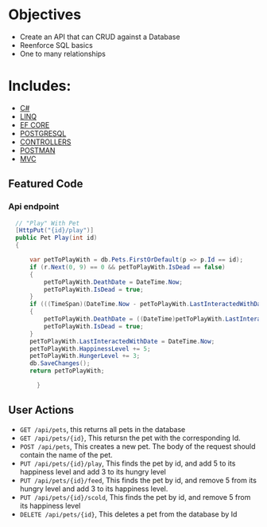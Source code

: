 # Objectives

- Create an API that can CRUD against a Database
- Reenforce SQL basics
- One to many relationships

# Includes: 

- [C#](https://docs.microsoft.com/en-us/dotnet/csharp/)
- [LINQ](https://docs.microsoft.com/en-us/dotnet/csharp/programming-guide/concepts/linq/)
- [EF CORE](https://docs.microsoft.com/en-us/ef/core/)
- [POSTGRESQL](https://www.postgresql.org/)
- [CONTROLLERS](https://docs.microsoft.com/en-us/dotnet/api/system.web.mvc.controller?view=aspnet-mvc-5.2)
- [POSTMAN](https://www.postman.com/)
- [MVC](https://dotnet.microsoft.com/apps/aspnet/mvc)

## Featured Code

### Api endpoint

```C#
  // "Play" With Pet
  [HttpPut("{id}/play")]
  public Pet Play(int id)
  {

      var petToPlayWith = db.Pets.FirstOrDefault(p => p.Id == id);
      if (r.Next(0, 9) == 0 && petToPlayWith.IsDead == false)
      {
          petToPlayWith.DeathDate = DateTime.Now;
          petToPlayWith.IsDead = true;
      }
      if (((TimeSpan)(DateTime.Now - petToPlayWith.LastInteractedWithDate)).TotalDays >= 3)
      {
          petToPlayWith.DeathDate = ((DateTime)petToPlayWith.LastInteractedWithDate).AddDays(3);
          petToPlayWith.IsDead = true;
      }
      petToPlayWith.LastInteractedWithDate = DateTime.Now;
      petToPlayWith.HappinessLevel += 5;
      petToPlayWith.HungerLevel += 3;
      db.SaveChanges();
      return petToPlayWith;

        }
 ```
 
## User Actions

- `GET /api/pets`, this returns all pets in the database
- `GET /api/pets/{id}`, This retursn the pet with the corresponding Id.
- `POST /api/pets`, This creates a new pet. The body of the request should contain the name of the pet.
- `PUT /api/pets/{id}/play`, This finds the pet by id, and add 5 to its happiness level and add 3 to its hungry level
- `PUT /api/pets/{id}/feed`, This finds the pet by id, and remove 5 from its hungry level and add 3 to its happiness level.
- `PUT /api/pets/{id}/scold`, This finds the pet by id, and remove 5 from its happiness level
- `DELETE /api/pets/{id}`, This deletes a pet from the database by Id


